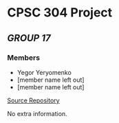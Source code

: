# CPSC 304 Project
## *GROUP 17*

### **Members**
- Yegor Yeryomenko
- [member name left out]
- [member name left out]

[Source Repository](https://github.students.cs.ubc.ca/CPSC304-2022S-T2/project_j6y0m_t8h7w_u7o3p/tree/main/src)

No extra information.


